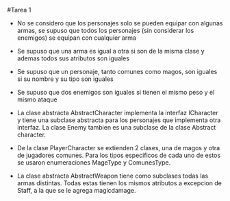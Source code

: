 #Tarea 1
- No se considero que los personajes solo se pueden equipar con algunas armas, se supuso que todos los personajes (sin considerar los enemigos) se equipan con cualquier arma
- Se supuso que una arma es igual a otra si son de la misma clase y ademas todos sus atributos son iguales
- Se supuso que un personaje, tanto comunes como magos, son iguales si su nombre y su tipo son iguales
- Se supuso que dos enemigos son iguales si tienen el mismo peso y el mismo ataque

- La clase abstracta AbstractCharacter implementa la interfaz ICharacter y tiene una subclase abstracta para los personajes que implementa otra interfaz. La clase Enemy tambien es una subclase de la clase Abstract character.
- De la clase PlayerCharacter se extienden 2 clases, una de magos y otra de jugadores comunes. Para los tipos especificos de cada uno de estos se usaron enumeraciones MageType y ComunesType.
- La clase abstracta AbstractWeapon tiene como subclases todas las armas distintas. Todas estas tienen los mismos atributos a excepcion de Staff, a la que se le agrega magicdamage.

